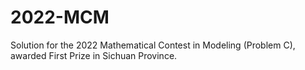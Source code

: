 # 2022-MCM
Solution for the 2022 Mathematical Contest in Modeling (Problem C), awarded First Prize in Sichuan Province.
